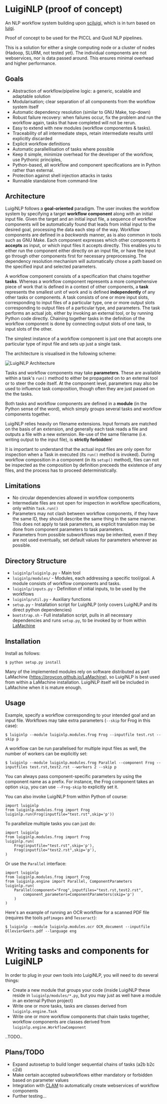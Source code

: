 LuigiNLP (proof of concept)
================================

An NLP workflow system building upon
[sciluigi](https://github.com/pharmbio/sciluigi), which is in turn based on
[luigi](https://github.com/spotify/luigi).

Proof of concept to be used for the PICCL and Quoll NLP pipelines.

This is a solution for either a single computing node or a cluster of nodes
(Hadoop, SLURM, not tested yet). The individual components are not webservices,
nor is data passed around. This ensures minimal overhead and higher performance.

Goals
---------

 * Abstraction of workflow/pipeline logic: a generic, scalable and adaptable solution
 * Modularisation; clear separation of all components from the workflow system itself
 * Automatic dependency resolution (similar to GNU Make, top-down)
 * Robust failure recovery: when failures occur, fix the problem and run the workflow again, tasks that have completed will not be rerun.
 * Easy to extend with new modules (workflow componentes & tasks).
 * Traceability of all intermediate steps, retain intermediate results until explicitly discarded
 * Explicit workflow definitions 
 * Automatic parallellisation of tasks where possible
 * Keep it simple, minimize overhead for the developer of the workflow, use Pythonic principles,
 * Python-based, all workflow and component specifications are in Python rather than external.
 * Protection against shell injection attacks in tasks
 * Runnable standalone from command-line 

Architecture
----------------

LuigiNLP follows a **goal-oriented** paradigm. The user invokes the workflow
system by specifying a target **workflow component** along with an initial
input file. Given the target and an initial input file, a sequence of workflow
components will be automatically found that leads from initial input to the
desired goal, processing the data each step of the way. Workflow components are
defined in a *backwards* manner, as is also common in tools such as GNU Make.
Each component expresses which other components it **accepts** as input, or
which input files it accepts directly. This enables you to either run the
component either directly on an input file, or have the input go through other
components first for necessary preprocessing. The dependency resolution
mechanism will automatically chose a path based on the specified input and
selected parameters.

A workflow component consists of a specification that chains together
**tasks**. Whereas a workflow component represents a more comprehensive piece
of work that is defined in a context of other components, a **task** represents
the smallest unit of work and is defined **independently** of any other tasks
or components.  A task consists of one or more input slots, corresponding to
input files of a particular type, one or more output slots corresponding to
output files of a particular type, and parameters. The task performs an actual
job, either by invoking an external tool, or by running Python code directly.
Chaining together tasks in the definition of the workflow component is done by
connecting output slots of one task, to input slots of the other. 

The simplest instance of a workflow component is just one that accepts one
particular type of input file and sets up just a single task. 

The architecture is visualised in the following scheme:

![LuigiNLP Architecture](architecture.svg)

Tasks and workflow components may take **parameters**. These are available
within a task's ``run()`` method to either be propagated on to an external tool
or to steer the code itself. At the component level, parameters may also be used to influence
task composition, though often they are just passed on the the tasks. 

Both tasks and workflow components are defined in a **module** (in the Python
sense of the word), which simply groups several tasks and workflow components together.

LuigiNLP relies heavily on filename extensions. Input formats are matched on
the basis of an extension, and generally each task reads a file and outputs
a file with a new extension. Re-use of the same filename (i.e. writing output to the
input file), is **strictly forbidden**! 

It is important to understand that the actual input files are only open for
inspection when a Task in executed (its ``run()`` method is invoked).  During
workflow composition in a component (in its ``setup()`` method),  files can not
be inspected as the composition by definition preceeds the existence of any
files, and the process has to proceed deterministically.

Limitations
------------

* No circular dependencies allowed in workflow components
* Intermediate files are not open for inspection in workflow specifications, only within ``Task.run()``
* Parameters may not clash between workflow components, if they have the same ID, they should describe the same thing in the same manner. This does not apply to task parameters, as explicit translation may be done from component parameters to task parameters.
* Parameters from possible subworkflows may be inherited, even if they are not used eventually, set default values for parameters wherever as possible.


Directory Structure
---------------------

 * ``luiginlp/luiginlp.py`` - Main tool
 * ``luiginlp/modules/`` - Modules, each addressing a specific tool/goal. A module
   consists of workflow components and tasks.
 * ``luiginlp/inputs.py`` - Definition of initial inputs, to be used by the workflows
 * ``luiginlp/util.py`` - Auxiliary functions
 * ``setup.py`` - Installation script for LuigiNLP (only covers LuigiNLP and its direct python dependencies)
 * ``bootstrap.sh`` - Full installation script, pulls in all necessary dependencies and runs ``setup.py``, to be invoked by or from within [LaMachine](https://github.com/proycon/LaMachine)

Installation
---------------

Install as follows:

    $ python setup.py install

Many of the implemented modules rely on software distributed as part LaMachine
(https://proycon.github.io/LaMachine), so LuigiNLP is best used from within a
LaMachine installation. LuigiNLP itself will be included in LaMachine when it
is mature enough.

Usage
---------

Example, specify a workflow corresponding to your intended goal and an input file. Workflows may take extra parameters (``--skip`` for Frog in this case):

    $ luiginlp --module luiginlp.modules.frog Frog --inputfile test.rst --skip p

A workflow can be run parallelised for multiple input files as well, the number
of workers can be explicitly set:

    $ luiginlp --module luiginlp.modules.frog Parallel --component Frog --inputfiles test.rst,test2.rst --workers 2 --skip p

You can always pass component-specific parameters by using the component name
as a prefix. For instance, the Frog component takes an option ``skip``, you can
use ``--Frog-skip`` to explicitly set it.

You can also invoke LuigiNLP from within Python of course:

    import luiginlp
    from luiginlp.modules.frog import Frog
    luiginlp.run(Frog(inputfile="test.rst",skip='p'))

To parallelize multiple tasks you can just do:

    import luiginlp
    from luiginlp.modules.frog import Frog
    luiginlp.run(
        Frog(inputfile="test.rst",skip='p'),
        Frog(inputfile="test2.rst",skip='p'),
    )
        

Or use the ``Parallel`` interface:

    import luiginlp
    from luiginlp.modules.frog import Frog
    from luiginlp.engine import Parallel, ComponentParameters
    luiginlp.run(
        Parallel(component="Frog",inputfiles="test.rst,test2.rst",
            component_parameters=ComponentParameters(skip='p')
        )
    )


Here's an example of running an OCR workflow for a scanned PDF file (requires the tools ``pdfimages`` and
``Tesseract``):

    $ luiginlp --module luiginlp.modules.ocr OCR_document --inputfile OllevierGeets.pdf --language eng

Writing tasks and components for LuigiNLP
=============================================

In order to plug in your own tools into LuigiNLP, you will need to do
several things:

* Create a new module that groups your code (inside LuigiNLP these reside in ``luiginlp/modules/*.py``, but you may just as well have a module in an external Python project)
* Write one or more tasks, tasks are classes derived from ``luiginlp.engine.Task``
* Write one or more workflow components that chain tasks together, workflow components are classes derived from ``luiginlp.engine.WorkflowComponent``

..TODO..

Plans/TODO
-------------

* Expand autosetup to build longer sequential chains of tasks (a2b b2c c2d)
* Make certain accepted subworkflows either mandatory or forbidden based on parameter values
* Integration with [CLAM](https://github.com/proycon/clam) to automatically
  create webservices of workflow components
* Further testing...
